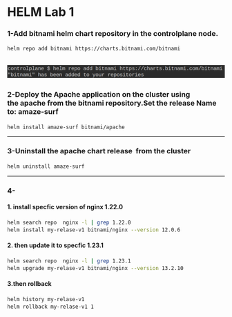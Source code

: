 # **HELM** Lab 1
### 1-Add bitnami helm chart repository in the controlplane node.

```bash
helm repo add bitnami https://charts.bitnami.com/bitnami
```
![home_Page Image](./Images/1.png)
---

### 2-Deploy the Apache application on the cluster using the apache from the bitnami repository.Set the release Name to: amaze-surf

```bash
helm install amaze-surf bitnami/apache
```

---

### 3-Uninstall the apache chart release  from the cluster

```bash
helm uninstall amaze-surf
```

---

### 4- 
#### 1. install specfic version of nginx 1.22.0
```bash
helm search repo  nginx -l | grep 1.22.0
helm install my-relase-v1 bitnami/nginx --version 12.0.6
```
#### 2. then update it to specfic 1.23.1 
```bash
helm search repo  nginx -l | grep 1.23.1
helm upgrade my-relase-v1 bitnami/nginx --version 13.2.10
```
#### 3.then rollback
```bash
helm history my-relase-v1
helm rollback my-relase-v1 1  
```
